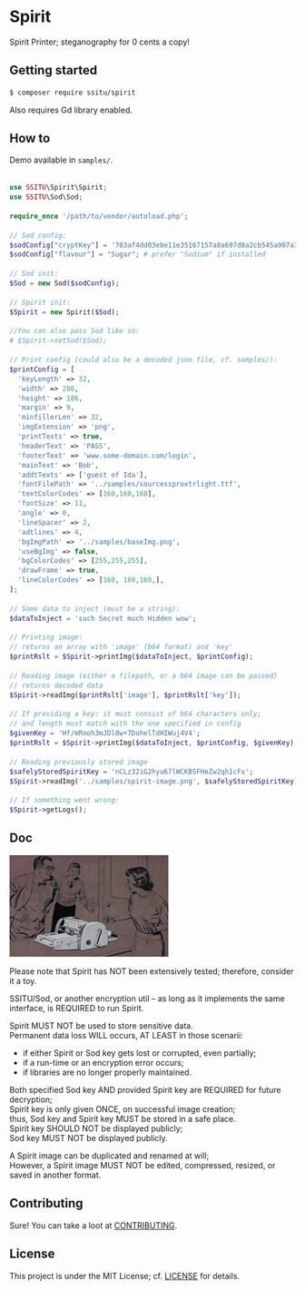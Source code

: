 # Spirit

Spirit Printer; steganography for 0 cents a copy!

## Getting started

```bash
$ composer require ssitu/spirit
```

Also requires Gd library enabled.

## How to

Demo available in `samples/`.

```php

use SSITU\Spirit\Spirit;
use SSITU\Sod\Sod;

require_once '/path/to/vendor/autoload.php';

// Sod config:
$sodConfig["cryptKey"] = '703af4dd03ebe11e35167157a8a697d8a2cb545a907a38289f8a7ba19432a342';
$sodConfig["flavour"] = "Sugar"; # prefer "Sodium" if installed

// Sod init:
$Sod = new Sod($sodConfig);

// Spirit init:
$Spirit = new Spirit($Sod);

//You can also pass Sod like so:
# $Spirit->setSod($Sod);

// Print config (could also be a decoded json file, cf. samples/):
$printConfig = [
  'keyLength' => 32,
  'width' => 286,
  'height' => 186,
  'margin' => 9,
  'minfillerLen' => 32,
  'imgExtension' => 'png',
  'printTexts' => true,
  'headerText' => 'PASS',
  'footerText' => 'www.some-domain.com/login',
  'mainText' => 'Bob',
  'addtTexts' => ['guest of Ida'],
  'fontFilePath' => '../samples/sourcessproxtrlight.ttf',
  'textColorCodes' => [160,160,160],
  'fontSize' => 11,
  'angle' => 0,
  'lineSpacer' => 2,
  'adtlines' => 4,
  'bgImgPath' => '../samples/baseImg.png',
  'useBgImg' => false,
  'bgColorCodes' => [255,255,255],
  'drawFrame' => true,
  'lineColorCodes' => [160, 160,160,],
];

// Some data to inject (must be a string):
$dataToInject = 'such Secret much Hidden wow';

// Printing image:
// returns an array with 'image' (b64 format) and 'key'
$printRslt = $Spirit->printImg($dataToInject, $printConfig);

// Reading image (either a filepath, or a b64 image can be passed)
// returns decoded data
$Spirit->readImg($printRslt['image'], $printRslt['key']);

// If providing a key: it must consist of b64 characters only;
// and length must match with the one specified in config
$givenKey = 'Hf/mRnoh3mJDl8w+7DuhelTdHIWuj4V4';
$printRslt = $Spirit->printImg($dataToInject, $printConfig, $givenKey);

// Reading previously stored image
$safelyStoredSpiritKey = 'nCLz32iG2hyu67lWCKBSFHeZw2qh1cFx';
$Spirit->readImg('../samples/spirit-image.png', $safelyStoredSpiritKey);

// If something went wrong:
$Spirit->getLogs();

```

## Doc

![Spirit Duplicator](Spirit.jpg)

Please note that Spirit has NOT been extensively tested; therefore, consider it a toy.

SSITU/Sod, or another encryption util – as long as it implements the same interface, is REQUIRED to run Spirit.

Spirit MUST NOT be used to store sensitive data.  
Permanent data loss WILL occurs, AT LEAST in those scenarii:

- if either Spirit or Sod key gets lost or corrupted, even partially;
- if a run-time or an encryption error occurs;
- if libraries are no longer properly maintained.

Both specified Sod key AND provided Spirit key are REQUIRED for future decryption;  
Spirit key is only given ONCE, on successful image creation;  
thus, Sod key and Spirit key MUST be stored in a safe place.  
Spirit key SHOULD NOT be displayed publicly;  
Sod key MUST NOT be displayed publicly.

A Spirit image can be duplicated and renamed at will;  
However, a Spirit image MUST NOT be edited, compressed, resized, or saved in another format.

## Contributing

Sure! You can take a loot at [CONTRIBUTING](CONTRIBUTING.md).

## License

This project is under the MIT License; cf. [LICENSE](LICENSE) for details.
